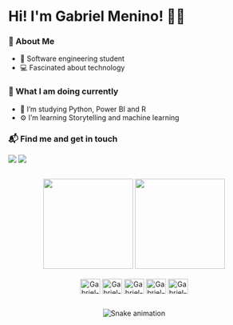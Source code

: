 # Hi! I'm Gabriel Menino! 👋🏿

### :tada: About Me

- :ledger: Software engineering student
- :computer: Fascinated about technology

### :eyes: What I am doing currently

- :bookmark_tabs: I’m studying Python, Power BI and R
- :gear: I’m learning Storytelling and machine learning

### :mailbox_with_mail: Find me and get in touch

<div>
  <a href="https://github.com/gabriel-menr>
  <a href = "mailto:mn.gabriel@outlook.com"><img src="https://img.shields.io/badge/-Gmail-%23333?style=for-the-badge&logo=gmail&logoColor=white" target="_blank"></a>
  <a href="https://www.linkedin.com/in/gabrielmeninoribeiro/" target="_blank"><img src="https://img.shields.io/badge/-LinkedIn-%230077B5?style=for-the-badge&logo=linkedin&logoColor=white" target="_blank"></a>
  </div>
  
  ##
  
  <div align="center">
   <img height="180em" src="https://github-readme-stats.vercel.app/api?username=gabriel-menr&show_icons=true&theme=dark&include_all_commits=true&count_private=true"/>
  <img height="180em" src="https://github-readme-stats.vercel.app/api/top-langs/?username=gabriel-menr&layout=compact&langs_count=7&theme=dark"/>
</div>
                                                                                                                                                    
<div style="display: inline_block" align="center"><br>
  <img align="center" alt="Gabriel-Excel" height="30" width="40" src="https://cdn.worldvectorlogo.com/logos/microsoft-excel-2013.svg">
  <img align="center" alt="Gabriel-PowerBI" height="30" width="40" src="https://cdn.worldvectorlogo.com/logos/power-bi.svg" />
  <img align="center" alt="Gabriel-Python" height="30" width="40"src="https://cdn.worldvectorlogo.com/logos/python-5.svg" />
  <img align="center" alt="Gabriel-R" height="30" width="40"src="https://cdn.jsdelivr.net/gh/devicons/devicon/icons/r/r-original.svg" />
  <img align="center" alt="Gabriel-MySQL" height="30" width="40" src="https://cdn.jsdelivr.net/gh/devicons/devicon/icons/mysql/mysql-original.svg"/>
</div>

 ##
                                                                                                                                                    
<div align="center">
  
  ![Snake animation](https://github.com/gabriel-menr/gabriel-menr/blob/output/github-contribution-grid-snake.svg)
  
</div>
                                                                                                                                                 

